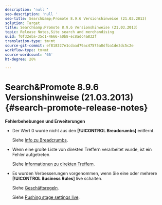 ```yaml
---
description: 'null '
seo-description: 'null '
seo-title: Search&amp;Promote 8.9.6 Versionshinweise (21.03.2013)
solution: Target
title: Search&amp;Promote 8.9.6 Versionshinweise (21.03.2013)
topic: Release Notes,Site search and merchandising
uuid: f0f32eba-35c1-4666-a0b8-ec8adc4a832f
translation-type: tm+mt
source-git-commit: ef818327e1cdaad79ac47575a8dfba1de3dc5c2e
workflow-type: tm+mt
source-wordcount: '65'
ht-degree: 20%

---
```



# Search&amp;Promote 8.9.6 Versionshinweise (21.03.2013){#search-promote-release-notes}

**Fehlerbehebungen und Erweiterungen**

* Der Wert 0 wurde nicht aus den **[!UICONTROL Breadcrumbs]** entfernt.

   Siehe [Info zu Breadcrumbs](../c-about-design-menu/c-about-breadcrumbs.md#concept_FB8A943C594A4A1593B118141DA61F03).

* Wenn eine große Liste von direkten Treffern verarbeitet wurde, ist ein Fehler aufgetreten.

   Siehe [Informationen zu direkten Treffern](../c-about-rules-menu/c-about-direct-hits.md#concept_C5EE074A19FD4D5B8DD21DB575E35565).

* Es wurden Verbesserungen vorgenommen, wenn Sie eine oder mehrere **[!UICONTROL Business Rules]** live schalten.

   Siehe [Geschäftsregeln](../c-about-rules-menu/c-about-business-rules.md#concept_2A93D76216754D3D8412CDEA00BD26BD).

   Siehe [Pushing stage settings live](../c-about-staging.md#task_44306783B4C0408AAA58B471DAF2D9A4).

